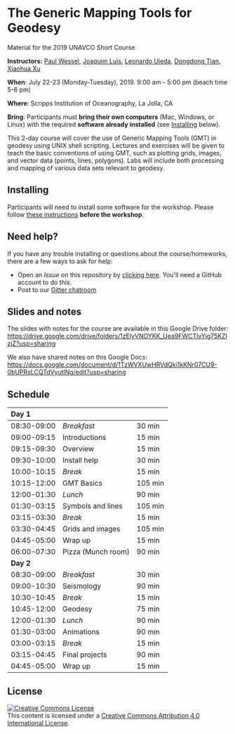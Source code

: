 # The Generic Mapping Tools for Geodesy

Material for the 2019 UNAVCO Short Course.

**Instructors:**
[Paul Wessel](http://www.soest.hawaii.edu/wessel/),
[Joaquim Luis](http://w3.ualg.pt/~jluis/),
[Leonardo Uieda](http://www.leouieda.com),
[Dongdong Tian](https://msu.edu/~tiandong/),
[Xiaohua Xu](https://www.researchgate.net/profile/Xiaohua_Xu7)

**When**:
July 22-23 (Monday-Tuesday), 2019. 9:00 am - 5:00 pm (beach time 5-6 pm)

**Where**:
Scripps Institution of Oceanography, La Jolla, CA

**Bring**:
Participants must **bring their own computers** (Mac, Windows, or Linux) with the
required **software already installed** (see [Installing](#installing) below).

This 2-day course will cover the use of Generic Mapping Tools (GMT) in geodesy
using UNIX shell scripting. Lectures and exercises will be given to teach the
basic conventions of using GMT, such as plotting grids, images, and vector data
(points, lines, polygons). Labs will include both processing and mapping of
various data sets relevant to geodesy.

## Installing

Participants will need to install some software for the workshop.
Please follow
[these instructions](INSTALL.md)
**before the workshop**.

## Need help?

If you have any trouble installing or questions about the course/homeworks,
there are a few ways to ask for help:

* Open an *Issue* on this repository by
  [clicking here](https://github.com/GenericMappingTools/2019-unavco-course/issues/new/choose).
  You'll need a GitHub account to do this.
* Post to our [Gitter chatroom](https://gitter.im/GenericMappingTools/2019-unavco-course)

## Slides and notes

The slides with notes for the course are available in this
Google Drive folder:
https://drive.google.com/drive/folders/1zElyVNOYKK_Uea9FWCTlvYig75KZlzjZ?usp=sharing

We also have shared notes on this Google Docs:
https://docs.google.com/document/d/1TzWVXUwHRVdQki1kKNr07CU9-0bUPRsLCQTdVyutlNg/edit?usp=sharing


## Schedule

| **Day 1**   | | |
|:------------|:----------|:-------------|
| 08:30-09:00 | *Breakfast*     | 30 min |
| 09:00-09:15 | Introductions | 15 min |
| 09:15-09:30 | Overview      | 15 min |
| 09:30-10:00 | Install help  | 30 min |
| 10:00-10:15 | *Break*         | 15 min |
| 10:15-12:00 | GMT Basics    | 105 min |
| 12:00-01:30 | *Lunch*      | 90 min |
| 01:30-03:15 | Symbols and lines      | 105 min |
| 03:15-03:30 | *Break*         | 15 min |
| 03:30-04:45 | Grids and images      | 105 min |
| 04:45-05:00 | Wrap up         | 15 min |
| 06:00-07:30 | Pizza (Munch room)         | 90 min |
| **Day 2** | | |
| 08:30-09:00 | *Breakfast*     | 30 min |
| 09:00-10:30 | Seismology | 90 min |
| 10:30-10:45 | *Break*      | 15 min |
| 10:45-12:00 | Geodesy  | 75 min |
| 12:00-01:30 | *Lunch*      | 90 min |
| 01:30-03:00 | Animations      | 90 min |
| 03:00-03:15 | *Break*         | 15 min |
| 03:15-04:45 | Final projects      | 90 min |
| 04:45-05:00 | Wrap up         | 15 min |

## License

<a rel="license" href="http://creativecommons.org/licenses/by/4.0/"><img alt="Creative Commons License" style="border-width:0" src="https://i.creativecommons.org/l/by/4.0/88x31.png" /></a><br />This content is licensed under a
<a rel="license" href="http://creativecommons.org/licenses/by/4.0/">Creative Commons Attribution 4.0 International License</a>.
